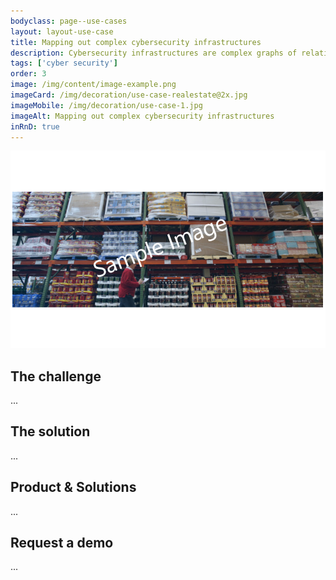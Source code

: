 ```yaml
---
bodyclass: page--use-cases
layout: layout-use-case
title: Mapping out complex cybersecurity infrastructures
description: Cybersecurity infrastructures are complex graphs of relations of software, tools, threads, and routes. A knowledge graph is ideal for mapping out these infrastructures.
tags: ['cyber security']
order: 3
image: /img/content/image-example.png
imageCard: /img/decoration/use-case-realestate@2x.jpg
imageMobile: /img/decoration/use-case-1.jpg
imageAlt: Mapping out complex cybersecurity infrastructures
inRnD: true
---
```

![Mapping out complex cybersecurity infrastructures](/img/sample-usecase.png)

## The challenge

...

## The solution

...

## Product & Solutions

...

## Request a demo

...
